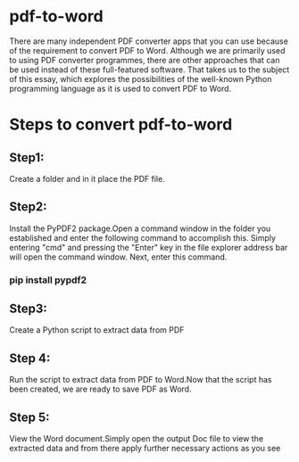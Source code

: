 # pdf-to-word
There are many independent PDF converter apps that you can use because of the requirement to convert PDF to Word. Although we are primarily used to using PDF converter programmes, there are other approaches that can be used instead of these full-featured software. That takes us to the subject of this essay, which explores the possibilities of the well-known Python programming language as it is used to convert PDF to Word.

# Steps to convert pdf-to-word
## Step1: 
Create a folder and in it place the PDF file.
## Step2:  
Install the PyPDF2 package.Open a command window in the folder you established and enter the following command to accomplish this. Simply entering "cmd" and pressing the "Enter" key in the file explorer address bar will open the command window. Next, enter this command. 
### pip install pypdf2
## Step3:
Create a Python script to extract data from PDF
## Step 4: 
Run the script to extract data from PDF to Word.Now that the script has been created, we are ready to save PDF as Word.
## Step 5: 
View the Word document.Simply open the output Doc file to view the extracted data and from there apply further necessary actions as you see
